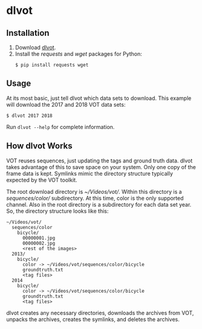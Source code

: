 # dlvot

## Installation

1. Download [dlvot](https://github.com/brobeson/dlvot/blob/master/dlvot).
1. Install the *requests* and *wget* packages for Python:
   ```
   $ pip install requests wget
   ```

## Usage

At its most basic, just tell dlvot which data sets to download. This example
will download the 2017 and 2018 VOT data sets:

```
$ dlvot 2017 2018
```

Run `dlvot --help` for complete information.

## How dlvot Works

VOT reuses sequences, just updating the tags and ground truth data. dlvot takes
advantage of this to save space on your system. Only one copy of the frame data
is kept. Symlinks mimic the directory structure typically expected by the VOT
toolkit.

The root download directory is *~/Videos/vot/*. Within this directory is a
*sequences/color/* subdirectory. At this time, color is the only supported
channel. Also in the root directory is a subdirectory for each data set year.
So, the directory structure looks like this:

```
~/Videos/vot/
  sequences/color
    bicycle/
      00000001.jpg
      00000002.jpg
      <rest of the images>
  2013/
    bicycle/
      color -> ~/Videos/vot/sequences/color/bicycle
      groundtruth.txt
      <tag files>
  2014
    bicycle/
      color -> ~/Videos/vot/sequences/color/bicycle
      groundtruth.txt
      <tag files>
```

dlvot creates any necessary directories, downloads the archives from VOT,
unpacks the archives, creates the symlinks, and deletes the archives.
